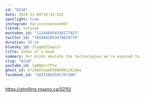 ```yaml
---
id: "0210"
date: 2024-11-08T10:42:55Z
spotlight: true
instagram: darinstevenson007
tiktok: tetasao
mastodon_id: "113446954338177923"
twitter_id: "1854842853479829776"
duration: 58:34
bluesky_id: 3lagmd33wpn2r
title: index of a book
summary: Our minds emulate the technologies we're exposed to.
slug: "0210"
youtube_id: IgN8pCv7Ftw
ghost_id: 672deb33a0d3880001242dbe
facebook_id: "10231003591707308"
---
```

https://strolling.rosano.ca/0210/
